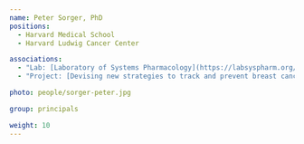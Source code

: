```yaml
---
name: Peter Sorger, PhD
positions:
  - Harvard Medical School
  - Harvard Ludwig Cancer Center

associations:
  - "Lab: [Laboratory of Systems Pharmacology](https://labsyspharm.org/)"
  - "Project: [Devising new strategies to track and prevent breast cancer development in BRCA mutation carriers](projects#devising-new-strategies-to-track-and-prevent-breast-cancer-development-in-brca-mutation-carriers)"

photo: people/sorger-peter.jpg

group: principals

weight: 10
---
```


